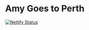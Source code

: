 # Amy Goes to Perth

[![Netlify Status](https://api.netlify.com/api/v1/badges/ed708015-d366-4c24-86ca-a2726f80b1bb/deploy-status)](https://app.netlify.com/sites/amygoestoperth/deploys)
